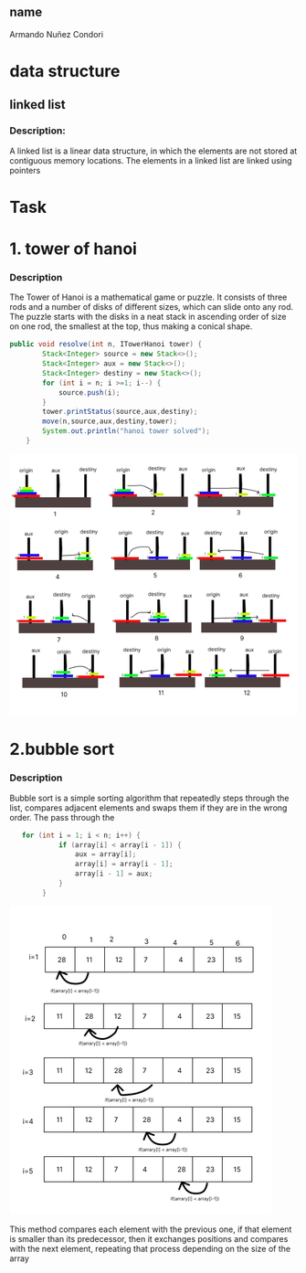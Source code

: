 ## name 
Armando Nuñez Condori
# data structure
## linked list
### Description:
A linked list is a linear data structure, in which the elements are not stored at contiguous memory locations. The elements in a linked list are linked using pointers


# Task
# 1. tower of hanoi
### Description
The Tower of Hanoi is a mathematical game or puzzle. It consists of three rods and a number of disks of different sizes, which can slide onto any rod. The puzzle starts with the disks in a neat stack in ascending order of size on one rod, the smallest at the top, thus making a conical shape.
```java
public void resolve(int n, ITowerHanoi tower) {
        Stack<Integer> source = new Stack<>();
        Stack<Integer> aux = new Stack<>();
        Stack<Integer> destiny = new Stack<>();
        for (int i = n; i >=1; i--) {
            source.push(i);
        }
        tower.printStatus(source,aux,destiny);
        move(n,source,aux,destiny,tower);
        System.out.println("hanoi tower solved");
    } 
   ```
![Frame 3.png](img%2FFrame%203.png)
# 2.bubble sort
### Description
Bubble sort is a simple sorting algorithm that repeatedly steps through the list, compares adjacent elements and swaps them if they are in the wrong order. The pass through the

```java
   for (int i = 1; i < n; i++) {
            if (array[i] < array[i - 1]) {
                aux = array[i];
                array[i] = array[i - 1];
                array[i - 1] = aux;
            }
        }
 ``` 
![Frame 2 (1).png](img%2FFrame%202%20%281%29.png)

This method compares each element with the previous one, if that element is smaller than its predecessor, then it exchanges positions and compares with the next element, repeating that process depending on the size of the array

